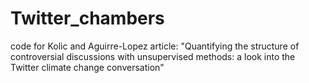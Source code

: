 # Twitter_chambers
code for Kolic and Aguirre-Lopez article: "Quantifying the structure of controversial discussions with unsupervised methods: a look into the Twitter climate change conversation"
